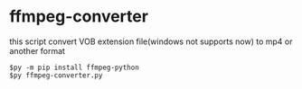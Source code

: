 # ffmpeg-converter

this script convert VOB extension file(windows not supports now) to mp4 or another format
```
$py -m pip install ffmpeg-python
$py ffmpeg-converter.py
```
